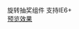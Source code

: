 旋转抽奖组件  支持IE6+ <br>
<a href="http://perfey.github.io/luckydraw/index.html" target="_blank">预览效果</a>

